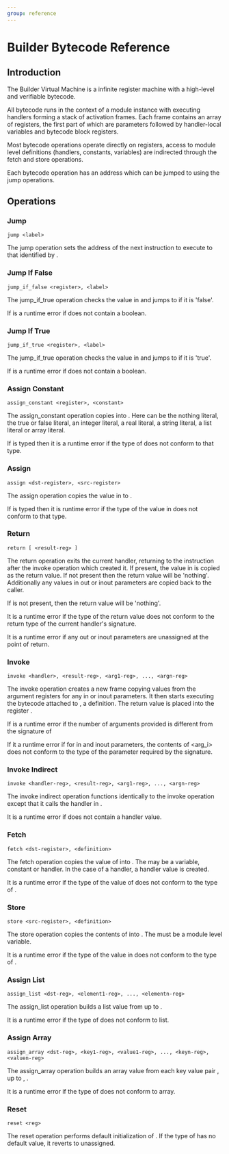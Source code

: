 ```yaml
---
group: reference
---
```


# Builder Bytecode Reference

## Introduction

The Builder Virtual Machine is a infinite register machine with a
high-level and verifiable bytecode.

All bytecode runs in the context of a module instance with executing handlers
forming a stack of activation frames. Each frame contains an array of registers,
the first part of which are parameters followed by handler-local variables and
bytecode block registers.

Most bytecode operations operate directly on registers, access to module level
definitions (handlers, constants, variables) are indirected through the fetch
and store operations.

Each bytecode operation has an address which can be jumped to using the jump
operations.

## Operations

### Jump

    jump <label>

The jump operation sets the address of the next instruction to execute to
that identified by <label>.

### Jump If False

    jump_if_false <register>, <label>

The jump_if_true operation checks the value in <register> and jumps to <label>
if it is 'false'.

If is a runtime error if <register> does not contain a boolean.

### Jump If True

    jump_if_true <register>, <label>

The jump_if_true operation checks the value in <register> and jumps to <label>
if it is 'true'.

If is a runtime error if <register> does not contain a boolean.

### Assign Constant

    assign_constant <register>, <constant>

The assign_constant operation copies <constant> into <register>. Here <constant>
can be the nothing literal, the true or false literal, an integer literal, a
real literal, a string literal, a list literal or array literal.

If <register> is typed then it is a runtime error if the type of <constant>
does not conform to that type.

### Assign

    assign <dst-register>, <src-register>

The assign operation copies the value in <src-register> to <dst-register>.

If <dst-register> is typed then it is runtime error if the type of the value
in <src-register> does not conform to that type.

### Return

    return [ <result-reg> ]

The return operation exits the current handler, returning to the instruction after
the invoke operation which created it. If present, the value in <result-reg> is
copied as the return value. If not present then the return value will be 'nothing'.
Additionally any values in out or inout parameters are copied back to the caller.

If <result-reg> is not present, then the return value will be 'nothing'.

It is a runtime error if the type of the return value does not conform to the
return type of the current handler's signature.

It is a runtime error if any out or inout parameters are unassigned at the point
of return.

### Invoke

    invoke <handler>, <result-reg>, <arg1-reg>, ..., <argn-reg>

The invoke operation creates a new frame copying values from the argument registers
for any in or inout parameters. It then starts executing the bytecode attached
to <handler>, a definition. The return value is placed into the register <result-reg>.

If is a runtime error if the number of arguments provided is different from the
signature of <handler>

If it a runtime error if for in and inout parameters, the contents of <arg_i>
does not conform to the type of the parameter required by the signature.

### Invoke Indirect

    invoke <handler-reg>, <result-reg>, <arg1-reg>, ..., <argn-reg>

The invoke indirect operation functions identically to the invoke operation
except that it calls the handler in <handler-reg>.

It is a runtime error if <handler-reg> does not contain a handler value.

### Fetch

    fetch <dst-register>, <definition>

The fetch operation copies the value of <definition> into <dst-register>. The
<definition> may be a variable, constant or handler. In the case of a handler,
a handler value is created.

It is a runtime error if the type of the value of <definition> does not conform
to the type of <dst-register>.

### Store

    store <src-register>, <definition>

The store operation copies the contents of <src-register> into <definition>. The
<definition> must be a module level variable.

It is a runtime error if the type of the value in <src-register> does not conform
to the type of <definition>.

### Assign List

    assign_list <dst-reg>, <element1-reg>, ..., <elementn-reg>

The assign_list operation builds a list value from <element1-reg> up to
<elementn-reg>.

It is a runtime error if the type of <dst-reg> does not conform to list.

### Assign Array

    assign_array <dst-reg>, <key1-reg>, <value1-reg>, ..., <keyn-reg>, <valuen-reg>

The assign_array operation builds an array value from each key value pair
<key1-reg>, <value1-reg> up to <keyn-reg>, <valuen-reg>.

It is a runtime error if the type of <dst-reg> does not conform to array.

### Reset

    reset <reg>

The reset operation performs default initialization of <reg>. If the type of
<reg> has no default value, it reverts to unassigned.
